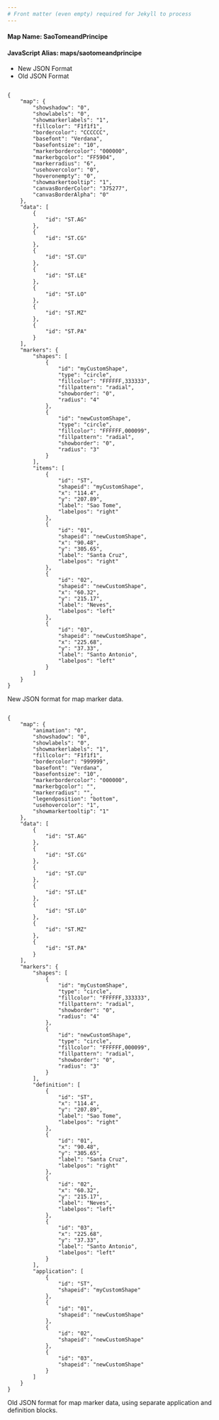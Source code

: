```yaml
---
# Front matter (even empty) required for Jekyll to process
---
```


#### Map Name: SaoTomeandPrincipe

#### JavaScript Alias: maps/saotomeandprincipe


<div class="code-wrapper">
<ul class='code-tabs'>
    <li class='active'>
        <a data-toggle='new-json'>New JSON Format</a>
    </li>
    <li>
        <a data-toggle='old-json'>Old JSON Format</a>
    </li>
</ul>
<div class='tab-content'>
    
<div class='tab new-json-tab active'>
<pre><code class="language-javascript">
{
    "map": {
        "showshadow": "0",
        "showlabels": "0",
        "showmarkerlabels": "1",
        "fillcolor": "F1f1f1",
        "bordercolor": "CCCCCC",
        "basefont": "Verdana",
        "basefontsize": "10",
        "markerbordercolor": "000000",
        "markerbgcolor": "FF5904",
        "markerradius": "6",
        "usehovercolor": "0",
        "hoveronempty": "0",
        "showmarkertooltip": "1",
        "canvasBorderColor": "375277",
        "canvasBorderAlpha": "0"
    },
    "data": [
        {
            "id": "ST.AG"
        },
        {
            "id": "ST.CG"
        },
        {
            "id": "ST.CU"
        },
        {
            "id": "ST.LE"
        },
        {
            "id": "ST.LO"
        },
        {
            "id": "ST.MZ"
        },
        {
            "id": "ST.PA"
        }
    ],
    "markers": {
        "shapes": [
            {
                "id": "myCustomShape",
                "type": "circle",
                "fillcolor": "FFFFFF,333333",
                "fillpattern": "radial",
                "showborder": "0",
                "radius": "4"
            },
            {
                "id": "newCustomShape",
                "type": "circle",
                "fillcolor": "FFFFFF,000099",
                "fillpattern": "radial",
                "showborder": "0",
                "radius": "3"
            }
        ],
        "items": [
            {
                "id": "ST",
                "shapeid": "myCustomShape",
                "x": "114.4",
                "y": "207.89",
                "label": "Sao Tome",
                "labelpos": "right"
            },
            {
                "id": "01",
                "shapeid": "newCustomShape",
                "x": "90.48",
                "y": "305.65",
                "label": "Santa Cruz",
                "labelpos": "right"
            },
            {
                "id": "02",
                "shapeid": "newCustomShape",
                "x": "60.32",
                "y": "215.17",
                "label": "Neves",
                "labelpos": "left"
            },
            {
                "id": "03",
                "shapeid": "newCustomShape",
                "x": "225.68",
                "y": "37.33",
                "label": "Santo Antonio",
                "labelpos": "left"
            }
        ]
    }
}
</code></pre>


<p class='text-success'>New JSON format for map marker data.</p>

</div>
<div class='tab old-json-tab'>
<pre><code class="language-javascript">
{
    "map": {
        "animation": "0",
        "showshadow": "0",
        "showlabels": "0",
        "showmarkerlabels": "1",
        "fillcolor": "F1f1f1",
        "bordercolor": "999999",
        "basefont": "Verdana",
        "basefontsize": "10",
        "markerbordercolor": "000000",
        "markerbgcolor": "",
        "markerradius": "",
        "legendposition": "bottom",
        "usehovercolor": "1",
        "showmarkertooltip": "1"
    },
    "data": [
        {
            "id": "ST.AG"
        },
        {
            "id": "ST.CG"
        },
        {
            "id": "ST.CU"
        },
        {
            "id": "ST.LE"
        },
        {
            "id": "ST.LO"
        },
        {
            "id": "ST.MZ"
        },
        {
            "id": "ST.PA"
        }
    ],
    "markers": {
        "shapes": [
            {
                "id": "myCustomShape",
                "type": "circle",
                "fillcolor": "FFFFFF,333333",
                "fillpattern": "radial",
                "showborder": "0",
                "radius": "4"
            },
            {
                "id": "newCustomShape",
                "type": "circle",
                "fillcolor": "FFFFFF,000099",
                "fillpattern": "radial",
                "showborder": "0",
                "radius": "3"
            }
        ],
        "definition": [
            {
                "id": "ST",
                "x": "114.4",
                "y": "207.89",
                "label": "Sao Tome",
                "labelpos": "right"
            },
            {
                "id": "01",
                "x": "90.48",
                "y": "305.65",
                "label": "Santa Cruz",
                "labelpos": "right"
            },
            {
                "id": "02",
                "x": "60.32",
                "y": "215.17",
                "label": "Neves",
                "labelpos": "left"
            },
            {
                "id": "03",
                "x": "225.68",
                "y": "37.33",
                "label": "Santo Antonio",
                "labelpos": "left"
            }
        ],
        "application": [
            {
                "id": "ST",
                "shapeid": "myCustomShape"
            },
            {
                "id": "01",
                "shapeid": "newCustomShape"
            },
            {
                "id": "02",
                "shapeid": "newCustomShape"
            },
            {
                "id": "03",
                "shapeid": "newCustomShape"
            }
        ]
    }
}
</code></pre>


<p class='text-success'>Old JSON format for map marker data, using separate application and definition blocks.</p>

</div>
    
</div>
</div>
